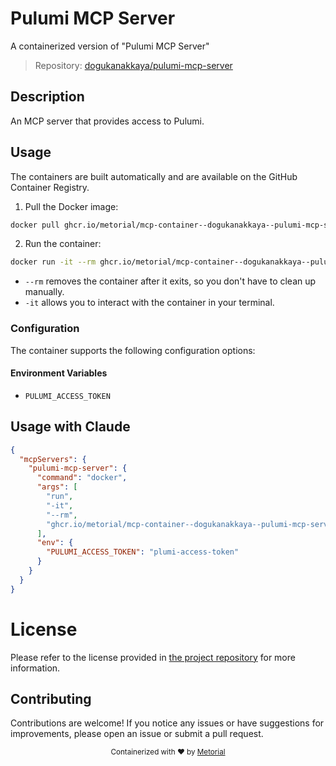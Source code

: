 
# Pulumi MCP Server

A containerized version of "Pulumi MCP Server"

> Repository: [dogukanakkaya/pulumi-mcp-server](https://github.com/dogukanakkaya/pulumi-mcp-server)

## Description

An MCP server that provides access to Pulumi.


## Usage

The containers are built automatically and are available on the GitHub Container Registry.

1. Pull the Docker image:

```bash
docker pull ghcr.io/metorial/mcp-container--dogukanakkaya--pulumi-mcp-server--pulumi-mcp-server
```

2. Run the container:

```bash
docker run -it --rm ghcr.io/metorial/mcp-container--dogukanakkaya--pulumi-mcp-server--pulumi-mcp-server 
```

- `--rm` removes the container after it exits, so you don't have to clean up manually.
- `-it` allows you to interact with the container in your terminal.


### Configuration

The container supports the following configuration options:




#### Environment Variables

- `PULUMI_ACCESS_TOKEN`




## Usage with Claude

```json
{
  "mcpServers": {
    "pulumi-mcp-server": {
      "command": "docker",
      "args": [
        "run",
        "-it",
        "--rm",
        "ghcr.io/metorial/mcp-container--dogukanakkaya--pulumi-mcp-server--pulumi-mcp-server"
      ],
      "env": {
        "PULUMI_ACCESS_TOKEN": "plumi-access-token"
      }
    }
  }
}
```

# License

Please refer to the license provided in [the project repository](https://github.com/dogukanakkaya/pulumi-mcp-server) for more information.

## Contributing

Contributions are welcome! If you notice any issues or have suggestions for improvements, please open an issue or submit a pull request.

<div align="center">
  <sub>Containerized with ❤️ by <a href="https://metorial.com">Metorial</a></sub>
</div>
  